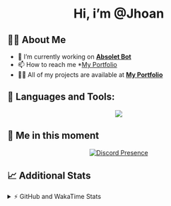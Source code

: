 <h1 align="center">Hi, i’m @Jhoan</h1>

## 🙋‍♂️ About Me

- 🔭 I’m currently working on **[Absolet Bot](https://strider.cloud)**
- 📫 How to reach me *[My Portfolio](https://jhoan.me/contact)
- 👨‍💻 All of my projects are available at **[My Portfolio](https://jhoan.me)**

## 🚀 Languages and Tools:
<p align="center">
  <a href="https://skillicons.dev">
    <img src="https://skillicons.dev/icons?i=js,ts,html,css,bootstrap,nodejs,express,vscode,neovim,vim,atom,cloudflare,git,github,discord,bots,linux,mongodb,nginx,redis,wordpress,heroku&perline=11" />
  </a>
</p>
  
## 👤 Me in this moment
<p align="center">
    <a href="https://discord.com/users/612460795124776960" target="_blank" rel="nofollow">
        <img src="https://lanyard-profile-readme.vercel.app/api/612460795124776960?idleMessage=Probably%20coding%20Absolet..." alt="Discord Presence" align="center">
    </a>
</p>

## 📈 Additional Stats
<details>
    <summary>⚡ GitHub and WakaTime Stats</summary>
    <br/>

<!--START_SECTION:waka-->
![Code Time](http://img.shields.io/badge/Code%20Time-572%20hrs%2038%20mins-blue)

**🐱 My GitHub Data** 

> 🏆 52 Contributions in the Year 2023
 > 
> 📦 170.8 kB Used in GitHub's Storage 
 > 
> 💼 Opted to Hire
 > 
> 📜 4 Public Repositories 
 > 
> 🔑 40 Private Repositories  
 > 
**I'm an Early 🐤** 

```text
🌞 Morning    87 commits     ██░░░░░░░░░░░░░░░░░░░░░░░   10.2% 
🌆 Daytime    390 commits    ███████████░░░░░░░░░░░░░░   45.72% 
🌃 Evening    335 commits    █████████░░░░░░░░░░░░░░░░   39.27% 
🌙 Night      41 commits     █░░░░░░░░░░░░░░░░░░░░░░░░   4.81%

```
📅 **I'm Most Productive on Saturday** 

```text
Monday       120 commits    ███░░░░░░░░░░░░░░░░░░░░░░   14.07% 
Tuesday      154 commits    ████░░░░░░░░░░░░░░░░░░░░░   18.05% 
Wednesday    147 commits    ████░░░░░░░░░░░░░░░░░░░░░   17.23% 
Thursday     100 commits    ███░░░░░░░░░░░░░░░░░░░░░░   11.72% 
Friday       120 commits    ███░░░░░░░░░░░░░░░░░░░░░░   14.07% 
Saturday     158 commits    ████░░░░░░░░░░░░░░░░░░░░░   18.52% 
Sunday       54 commits     █░░░░░░░░░░░░░░░░░░░░░░░░   6.33%

```


📊 **This Week I Spent My Time On** 

```text
⌚︎ Time Zone: America/Bogota

💬 Programming Languages: 
TypeScript               2 hrs 47 mins       ████████████████░░░░░░░░░   66.79% 
JavaScript               31 mins             ███░░░░░░░░░░░░░░░░░░░░░░   12.51% 
JSON                     17 mins             █░░░░░░░░░░░░░░░░░░░░░░░░   6.92% 
EJS                      16 mins             █░░░░░░░░░░░░░░░░░░░░░░░░   6.42% 
YAML                     15 mins             █░░░░░░░░░░░░░░░░░░░░░░░░   6.02%

🔥 Editors: 
VS Code                  4 hrs 10 mins       █████████████████████████   100.0%

🐱‍💻 Projects: 
bloom                    3 hrs 4 mins        ██████████████████░░░░░░░   73.62% 
risas                    23 mins             ██░░░░░░░░░░░░░░░░░░░░░░░   9.43% 
Absolet                  22 mins             ██░░░░░░░░░░░░░░░░░░░░░░░   8.89% 
system                   16 mins             █░░░░░░░░░░░░░░░░░░░░░░░░   6.44% 
Unknown Project          2 mins              ░░░░░░░░░░░░░░░░░░░░░░░░░   0.92%

💻 Operating System: 
Linux                    4 hrs 10 mins       █████████████████████████   100.0%

```

**I Mostly Code in JavaScript** 

```text
JavaScript               17 repos            ██████████████░░░░░░░░░░░   58.62% 
TypeScript               6 repos             █████░░░░░░░░░░░░░░░░░░░░   20.69% 
Java                     3 repos             ██░░░░░░░░░░░░░░░░░░░░░░░   10.34% 
Shell                    1 repo              ░░░░░░░░░░░░░░░░░░░░░░░░░   3.45% 
CSS                      1 repo              ░░░░░░░░░░░░░░░░░░░░░░░░░   3.45%

```



 Last Updated on 04/02/2023 07:10:33 UTC
<!--END_SECTION:waka-->
</details>
